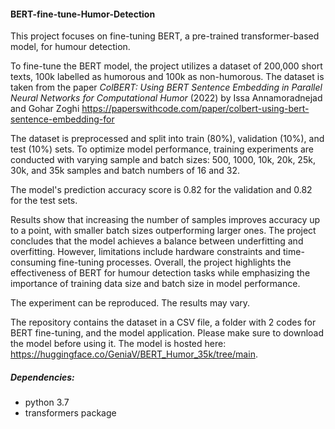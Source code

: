 #### BERT-fine-tune-Humor-Detection

This project focuses on fine-tuning BERT, a pre-trained transformer-based model, for humour detection.

To fine-tune the BERT model, the project utilizes a dataset of 200,000 short texts, 100k labelled as humorous and 100k as non-humorous. The dataset is taken from the paper _ColBERT: Using BERT Sentence Embedding in Parallel Neural Networks for Computational Humor_ (2022) by Issa Annamoradnejad and Gohar Zoghi https://paperswithcode.com/paper/colbert-using-bert-sentence-embedding-for

The dataset is preprocessed and split into train (80%), validation (10%), and test (10%) sets. To optimize model performance, training experiments are conducted with varying sample and batch sizes: 500, 1000, 10k, 20k, 25k, 30k, and 35k samples and batch numbers of 16 and 32.

The model's prediction accuracy score is 0.82 for the validation and 0.82 for the test sets.

Results show that increasing the number of samples improves accuracy up to a point, with smaller batch sizes outperforming larger ones. The project concludes that the model achieves a balance between underfitting and overfitting. However, limitations include hardware constraints and time-consuming fine-tuning processes. 
Overall, the project highlights the effectiveness of BERT for humour detection tasks while emphasizing the importance of training data size and batch size in model performance.

The experiment can be reproduced. The results may vary. 

The repository contains the dataset in a CSV file, a folder with 2 codes for BERT fine-tuning, and the model application. Please make sure to download the model before using it. The model is hosted here: https://huggingface.co/GeniaV/BERT_Humor_35k/tree/main.

##### Dependencies:

- python 3.7
- transformers package
